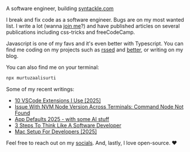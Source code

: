 A software engineer, building [syntackle.com](https://syntackle.com)

I break and fix code as a software engineer. Bugs are on my most wanted list. I write a lot (wanna [join me](https://syntackle.com/write/)?) and have published articles on several publications including css-tricks and freeCodeCamp.

Javascript is one of my favs and it's even better with Typescript. You can find me coding on my projects such as [rssed](https://rssed.netlify.app) and [better](https://github.com/murtuzaalisurti/better), or writing on my blog.

You can also find me on your terminal:

```bash
npx murtuzaalisurti
```

Some of my recent writings:

<!-- BLOG-POST-LIST:START -->
- [10 VSCode Extensions I Use [2025]](https://syntackle.com/blog/vscode-extensions-2025/)
- [Issue With NVM Node Version Across Terminals: Command Node Not Found](https://syntackle.com/blog/nvm-node-issue-command-not-found/)
- [App Defaults 2025 - with some AI stuff](https://syntackle.com/blog/best-apps-to-use-in-2025/)
- [3 Steps To Think Like A Software Developer](https://syntackle.com/blog/looking-at-a-problem-as-a-developer/)
- [Mac Setup For Developers [2025]](https://syntackle.com/blog/mac-setup-for-developers/)
<!-- BLOG-POST-LIST:END -->

Feel free to reach out on my [socials](https://murtuzaalisurti.github.io/#socials). And, lastly, I love open-source. ❤️
